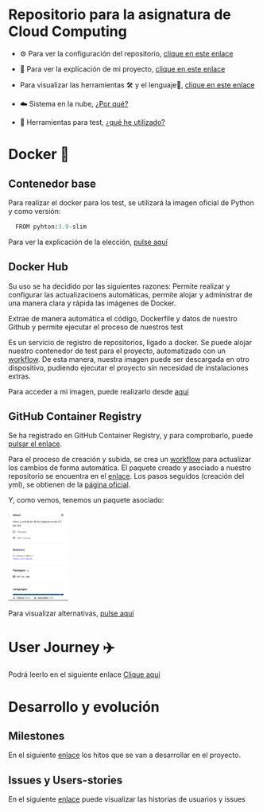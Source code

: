 # Repositorio para la asignatura de Cloud Computing
- ⚙️ Para ver la configuración del repositorio, [clique en este enlace](doc/configuración.md)

- 📔 Para ver la explicación de mi proyecto, [clique en este enlace](doc/explicacionProyecto.md)

- Para visualizar las herramientas 🛠️ y el lenguaje🐍, [clique en este enlace](doc/herramientasYLenguaje.md)
- ☁️ Sistema en la nube, [¿Por qué?](doc/sistemaNube.md)

- 🦠 Herramientas para test, [¿qué he utilizado?](doc/test.md)

# Docker 🐋
## Contenedor base
Para realizar el docker para los test, se utilizará la imagen oficial de Python y como versión:
```python
  FROM pyhton:3.9-slim
```
Para ver la explicación de la elección, [pulse aquí](doc/estudioDockerfile.md)

## Docker Hub
Su uso se ha decidido por las siguientes razones:
Permite realizar y configurar las actualizacioens automáticas, permite alojar y administrar de una manera clara y rápida las imágenes de Docker.

Extrae de manera automática el código, Dockerfile y datos de nuestro Github y permite ejecutar el proceso de nuestros test

Es un servicio de registro de repositorios, ligado a docker. Se puede alojar nuestro contenedor de test para el proyecto, automatizado con un [workflow](.github/workflows/latest.yml). De esta manera, nuestra imagen puede ser descargada en otro dispositivo, pudiendo ejecutar el proyecto sin necesidad de instalaciones extras.

Para acceder a mi imagen, puede realizarlo desde [aquí](https://hub.docker.com/r/jcgq/mii_cc_ugr/tags)

## GitHub Container Registry
Se ha registrado en GitHub Container Registry, y para comprobarlo, puede [pulsar el enlace](https://github.com/jcgq/MII_CC_UGR/pkgs/container/mii_cc_ugr).

Para el proceso de creación y subida, se crea un [workflow](.github/workflows/githubcr.yml) para actualizar los cambios de forma automática. El paquete creado y asociado a nuestro repositorio se encuentra en el [enlace](https://github.com/jcgq/MII_CC_UGR/pkgs/container/mii_cc_ugr). Los pasos seguidos (creación del yml), se obtienen de la [página oficial](https://docs.github.com/en/packages/quickstart).

Y, como vemos, tenemos un paquete asociado:

<img src="doc/imagenes/paquete.png" width="120" height="180">

Para visualizar alternativas, [pulse aquí](doc/alternativasGCR.md)


# User Journey ✈️
Podrá leerlo en el siguiente enlace [Clique aquí](https://github.com/jcgq/MII_CC_UGR/wiki)

# Desarrollo y evolución
## Milestones
En el siguiente [enlace](https://github.com/jcgq/MII_CC_UGR/milestones) los hitos que se van a desarrollar en el proyecto.

## Issues y Users-stories
En el siguiente [enlace](https://github.com/jcgq/MII_CC_UGR/issues) puede visualizar las historias de usuarios y issues